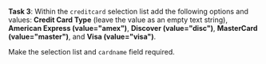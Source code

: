 **Task 3**: Within the `creditcard` selection list add the following options and values: **Credit Card Type** (leave the value as an empty text string), **American Express (value="amex")**, **Discover (value="disc")**, **MasterCard (value="master")**, and **Visa (value="visa")**.

Make the selection list and `cardname` field required.
